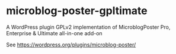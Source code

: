 # microblog-poster-gpltimate
A WordPress plugin
GPLv2 implementation of MicroblogPoster Pro, Enterprise &amp; Ultimate all-in-one add-on

See https://wordpress.org/plugins/microblog-poster/